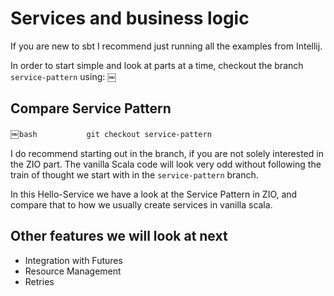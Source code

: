 # Services and business logic
If you are new to sbt I recommend just running all the examples from Intellij.

In order to start simple and look at parts at a time, checkout the branch `service-pattern` using:		￼
## Compare Service Pattern
￼```bash		￼
￼git checkout service-pattern		
￼```		

I do recommend starting out in the branch, if you are not solely interested in the ZIO part.
The vanilla Scala code will look very odd without following the train of thought we start
with in the `service-pattern` branch.

In this Hello-Service we have a look at the Service Pattern in ZIO, and compare that
to how we usually create services in vanilla scala.

## Other features we will look at next
- Integration with Futures
- Resource Management
- Retries
